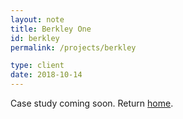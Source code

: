 ```yaml
---
layout: note
title: Berkley One
id: berkley
permalink: /projects/berkley

type: client
date: 2018-10-14
---
```


Case study coming soon. Return [home](/).